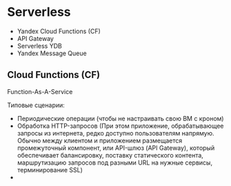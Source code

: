 # Serverless

* Yandex Cloud Functions (CF)
* API Gateway
* Serverless YDB
* Yandex Message Queue

## Cloud Functions (CF)

Function-As-A-Service

Типовые сценарии:

* Периодические операции (чтобы не настраивать свою ВМ с кроном)
* Обработка HTTP-запросов (При этом приложение, обрабатывающее запросы из интернета, редко доступно пользователям напрямую. Обычно между клиентом и приложением размещается промежуточный компонент, или API-шлюз (API Gateway), который обеспечивает балансировку, поставку статического контента, маршрутизацию запросов под разными URL на нужные сервисы, терминирование SSL)
*
